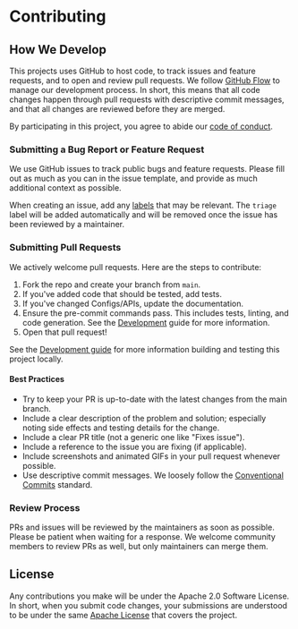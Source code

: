 # Contributing

## How We Develop

This projects uses GitHub to host code, to track issues and feature requests, and to open and review pull requests.
We follow [GitHub Flow](https://docs.github.com/en/get-started/using-github/github-flow) to manage our development process.
In short, this means that all code changes happen through pull requests with descriptive commit messages, 
and that all changes are reviewed before they are merged.

By participating in this project, you agree to abide our [code of conduct](CODE_OF_CONDUCT.md).

### Submitting a Bug Report or Feature Request

We use GitHub issues to track public bugs and feature requests. Please fill out as much as you can in the issue template, 
and provide as much additional context as possible. 

When creating an issue, add any [labels](https://github.com/jahvon/flow/labels) that may be relevant.
The `triage` label will be added automatically and will be removed once the issue has been reviewed by a maintainer.

### Submitting Pull Requests

We actively welcome pull requests. Here are the steps to contribute:

1. Fork the repo and create your branch from `main`.
2. If you've added code that should be tested, add tests.
3. If you've changed Configs/APIs, update the documentation.
4. Ensure the pre-commit commands pass. This includes tests, linting, and code generation. See the [Development](DEVELOPMENT.md) guide for more information.
5. Open that pull request!

See the [Development guide](../docs/development.md) for more information building and testing this project locally.

#### Best Practices
 - Try to keep your PR is up-to-date with the latest changes from the main branch.
 - Include a clear description of the problem and solution; especially noting side effects and testing details for the change.
 - Include a clear PR title (not a generic one like "Fixes issue").
 - Include a reference to the issue you are fixing (if applicable).
 - Include screenshots and animated GIFs in your pull request whenever possible.
 - Use descriptive commit messages. We loosely follow the [Conventional Commits](https://www.conventionalcommits.org/en/v1.0.0/) standard.

### Review Process

PRs and issues will be reviewed by the maintainers as soon as possible. Please be patient when waiting for a response.
We welcome community members to review PRs as well, but only maintainers can merge them.

## License

Any contributions you make will be under the Apache 2.0 Software License. 
In short, when you submit code changes, your submissions are understood to be under the same [Apache License](https://choosealicense.com/licenses/apache-2.0/) that covers the project. 
